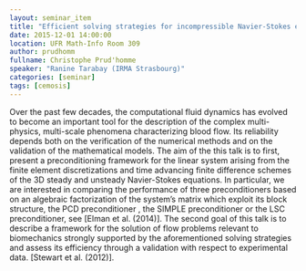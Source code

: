 ```yaml
---
layout: seminar_item
title: "Efficient solving strategies for incompressible Navier-Stokes equations for large scale simulations using the open source software Feel++"
date: 2015-12-01 14:00:00
location: UFR Math-Info Room 309
author: prudhomm
fullname: Christophe Prud'homme
speaker: "Ranine Tarabay (IRMA Strasbourg)"
categories: [seminar]
tags: [cemosis]
---
```



Over the past few decades, the computational fluid dynamics has evolved to become an important tool for the description of the complex multi-physics, multi-scale phenomena characterizing blood flow. Its reliability depends both on the verification of the numerical methods and on the validation of the mathematical models. The aim of the this talk is to first, present a preconditioning framework for the linear system arising from the finite element discretizations and time advancing finite difference schemes of the 3D steady and unsteady Navier-Stokes equations. In particular, we are interested in comparing the performance of three preconditioners based on an algebraic factorization of the system’s matrix which exploit its block structure, the PCD preconditioner , the SIMPLE preconditioner or the LSC preconditioner, see [Elman et al. (2014)]. The second goal of this talk is to describe a framework for the solution of flow problems relevant to biomechanics strongly supported by the aforementioned solving strategies and assess its efficiency through a validation with respect to experimental data. [Stewart et al. (2012)].

